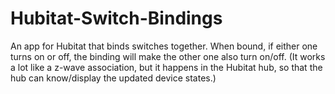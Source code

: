 # Hubitat-Switch-Bindings
An app for Hubitat that binds switches together.  When bound, if either one turns on or off, the binding will make the other one also turn on/off. (It works a lot like a z-wave association, but it happens in the Hubitat hub, so that the hub can know/display the updated device states.)
